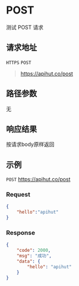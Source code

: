 # POST

测试 POST 请求

## 请求地址
`HTTPS` `POST`
> https://apihut.co/post


## 路径参数
无

## 响应结果
按请求body原样返回

## 示例
`POST` https://apihut.co/post
### Request
```json
{
    "hello":"apihut"
}
```
### Response
```json
{
    "code": 2000,
    "msg": "成功",
    "data": {
        "hello": "apihut"
    }
}
```
